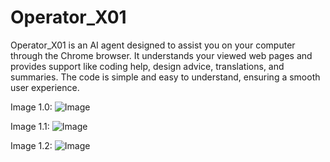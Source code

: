 # Operator_X01
Operator_X01 is an AI agent designed to assist you on your computer through the Chrome browser. It understands your viewed web pages and provides support like coding help, design advice, translations, and summaries. The code is simple and easy to understand, ensuring a smooth user experience.


Image 1.0:
![Image](https://github.com/user-attachments/assets/3d617980-676a-41b3-8488-9e639b338768)



Image 1.1:
![Image](https://github.com/user-attachments/assets/17e4727e-945c-48ff-bb21-1ff040bcec14)



Image 1.2:
![Image](https://github.com/user-attachments/assets/f7bbae24-9d73-4c70-aa45-4fc2a58bcd98)

